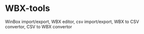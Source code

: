 # WBX-tools
WinBox import/export,  WBX editor, csv import/export, WBX to CSV convertor, CSV to WBX convertor
